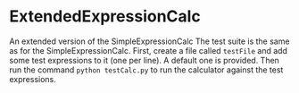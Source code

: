 # ExtendedExpressionCalc
An extended version of the SimpleExpressionCalc
The test suite is the same as for the SimpleExpressionCalc.
First, create a file called `testFile` and add some test expressions to it (one per line). A default one is provided.
Then run the command `python testCalc.py` to run the calculator against the test expressions.
